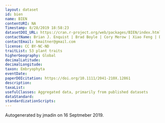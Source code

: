 ```yaml
---
layout: dataset
id: bien
name: BIEN
contentURI: NA
Timestamp: 8/28/2019 18:58:23
datasetDOI_URL: https://cran.r-project.org/web/packages/BIEN/index.html
contactName: Brian J. Enquist | Brad Boyle | Cory Merow | Xiao Feng | Dan Park |Brian S. Maitner | BIEN working group
contactEmail: bmaitner@gmail.com
license: CC BY-NC-ND
traitList: 53 plant traits
higherGeography: Global
decimalLatitude: 
decimalLongitude: 
taxon: Embryophyta
eventDate: 
paperDOIcitation: https://doi.org/10.1111/2041-210X.12861
description: 
taxaList: 
usefulClasses: Aggregated data, primarily from published datasets
dataStandard: 
standardizationScripts: 
---
```


Autogenerated by jmadin on 16 Septmeber 2019.
